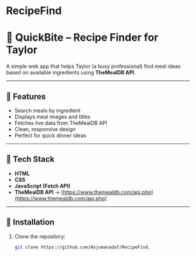 # RecipeFind
# 🍳 QuickBite – Recipe Finder for Taylor

A simple web app that helps Taylor (a busy professional) find meal ideas based on available ingredients using **TheMealDB API**.

---

## 🚀 Features
- Search meals by ingredient  
- Displays meal images and titles  
- Fetches live data from TheMealDB API  
- Clean, responsive design  
- Perfect for quick dinner ideas

---

## 🧩 Tech Stack
- **HTML**
- **CSS**
- **JavaScript (Fetch API)**
- **TheMealDB API** → [https://www.themealdb.com/api.php](https://www.themealdb.com/api.php)

---

## 🔧 Installation
1. Clone the repository:
   ```bash
   git clone https://github.com/Anjumanadaf/RecipeFind.
